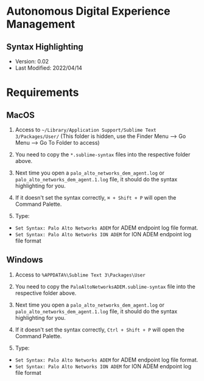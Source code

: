 # Autonomous Digital Experience Management
## Syntax Highlighting
* Version: 0.02
* Last Modified: 2022/04/14


# Requirements
## MacOS
1. Access to `~/Library/Application Support/Sublime Text 3/Packages/User/`
(This folder is hidden, use the Finder Menu --> Go Menu --> Go To Folder to access)

2. You need to copy the `*.sublime-syntax` files into the respective folder above.

3. Next time you open a `palo_alto_networks_dem_agent.log` or `palo_alto_networks_dem_agent.1.log` file, it should do the syntax highlighting for you.

4. If it doesn't set the syntax correctly, `⌘ + Shift + P` will open the Command Palette.

5. Type: 
* `Set Syntax: Palo Alto Networks ADEM` for ADEM endpoint log file format. 
* `Set Syntax: Palo Alto Networks ION ADEM` for ION ADEM endpoint log file format

## Windows

1. Access to `%APPDATA%\Sublime Text 3\Packages\User`

2. You need to copy the `PaloAltoNetworksADEM.sublime-syntax` file into the respective folder above.
3. Next time you open a `palo_alto_networks_dem_agent.log` or `palo_alto_networks_dem_agent.1.log` file, it should do the syntax highlighting for you.

4. If it doesn't set the syntax correctly, `Ctrl + Shift + P` will open the Command Palette.

5. Type: 
* `Set Syntax: Palo Alto Networks ADEM` for ADEM endpoint log file format. 
* `Set Syntax: Palo Alto Networks ION ADEM` for ION ADEM endpoint log file format
